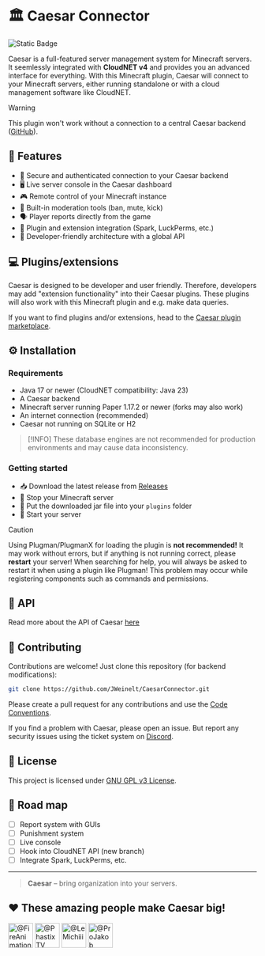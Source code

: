 # 🏛️ Caesar Connector

![Static Badge](https://img.shields.io/badge/version-v0.0.1-green)

Caesar is a full-featured server management system for Minecraft servers. It seemlessly integrated with **CloudNET v4** and provides you an advanced interface for everything.
With this Minecraft plugin, Caesar will connect to your Minecraft servers, either running standalone or with a cloud management software like CloudNET.

> [!WARNING]
> This plugin won't work without a connection to a central Caesar backend ([GitHub](https://github.com/Jweinelt/Caesar)).

## 🌟 Features
- 🔐 Secure and authenticated connection to your Caesar backend
- 🖥️ Live server console in the Caesar dashboard
- 🎮 Remote control of your Minecraft instance
- 🔨 Built-in moderation tools (ban, mute, kick)
- 🗣️ Player reports directly from the game
- 🔌 Plugin and extension integration (Spark, LuckPerms, etc.)
- 🧩 Developer-friendly architecture with a global API


## 💻 Plugins/extensions
Caesar is designed to be developer and user friendly. Therefore, developers may add "extension functionality" into their Caesar plugins. These plugins will also work with this Minecraft plugin and e.g. make data queries.

If you want to find plugins and/or extensions, head to the [Caesar plugin marketplace](https://market.caesarnet.cloud).

## ⚙️ Installation
### Requirements
- Java 17 or newer (CloudNET compatibility: Java 23)
- A Caesar backend
- Minecraft server running Paper 1.17.2 or newer (forks may also work)
- An internet connection (recommended)
- Caesar not running on SQLite or H2

> [!INFO]
> These database engines are not recommended for production environments and may cause data inconsistency.

### Getting started
- 📥 Download the latest release from [Releases](https://github.com/Jweinelt/CaesarConnector/releases)
- 🛑 Stop your Minecraft server
- 📂 Put the downloaded jar file into your `plugins` folder
- 🛫 Start your server

> [!CAUTION]
> Using Plugman/PlugmanX for loading the plugin is **not recommended!** It may work without errors, but if anything is not running correct, please **restart** your server!
> When searching for help, you will always be asked to restart it when using a plugin like Plugman!
> This problem may occur while registering components such as commands and permissions.

## 🔌 API
Read more about the API of Caesar [here](https://github.com/Jweinelt/CaesarConnector/wiki/API)

## 🧪 Contributing
Contributions are welcome! Just clone this repository (for backend modifications):

```bash
git clone https://github.com/JWeinelt/CaesarConnector.git
```
Please create a pull request for any contributions and use the [Code Conventions](https://github.com/JWeinelt/Caesar/wiki/Developer-Conventions).

If you find a problem with Caesar, please open an issue. But report any security issues using the ticket system on [Discord](https://dc.caesarnet.cloud).

## 🤝 License

This project is licensed under [GNU GPL v3 License](https://www.gnu.org/licenses/gpl-3.0.en.html).


## 🧭 Road map

- [ ] Report system with GUIs
- [ ] Punishment system
- [ ] Live console
- [ ] Hook into CloudNET API (new branch)
- [ ] Integrate Spark, LuckPerms, etc.

---

> **Caesar** – bring organization into your servers.

## ❤️ These amazing people make Caesar big!

<a href="https://github.com/FireAnimationStudios "><img src="https://github.com/FireAnimationStudios.png" width="50" height="50" alt="@FireAnimationStudios "/></a>
<a href="https://github.com/PhastixTV"><img src="https://github.com/PhastixTV.png" width="50" height="50" alt="@PhastixTV"/></a>
<a href="https://github.com/LeMichiii"><img src="https://github.com/LeMichiii.png" width="50" height="50" alt="@LeMichiii"/></a>
<a href="https://github.com/ProJakob"><img src="https://github.com/ProJakob.png" width="50" height="50" alt="@ProJakob"/></a>
